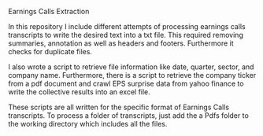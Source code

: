 Earnings Calls Extraction

In this repository I include different attempts of processing earnings calls transcripts to write the desired text into a txt file. This required removing summaries, annotation as well as headers and footers.
Furthermore it checks for duplicate files.

I also wrote a script to retrieve file information like date, quarter, sector, and company name.
Furthermore, there is a script to retrieve the company ticker from a pdf document and crawl EPS surprise data from yahoo finance to write the collective results into an excel file.

These scripts are all written for the specific format of Earnings Calls transcripts. To process a folder of transcripts, just add the a Pdfs folder to the working directory which includes all the files.

